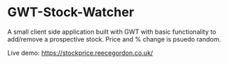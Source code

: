 # GWT-Stock-Watcher
 A small client side application built with GWT with basic functionality to add/remove a prospective stock. Price and % change is psuedo random.
 
 Live demo:  https://stockprice.reecegordon.co.uk/

